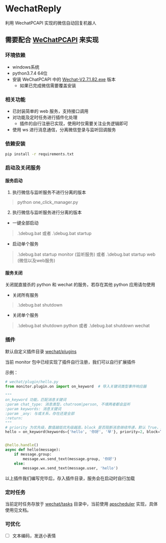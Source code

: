 # WechatReply

利用 WechatPCAPI 实现的微信自动回复机器人

## 需要配合 [WeChatPCAPI](https://github.com/Manfiel/WechatPCAPI) 来实现

### 环境依赖

- windows系统
- python3.7.4 64位
- 安装 WeChatPCAPI 中的 [Wechat-V2.7.1.82.exe](https://github.com/Manfiel/WechatPCAPI/tree/master/src/Wechat-V2.7.1.82.exe)
  版本
    - 如果已完成微信需要覆盖安装

### 相关功能

- 已封装简单的 web 服务，支持接口调用
- 对功能及定时任务进行插件化处理
    - 插件的自行注册已实现，使用时仅需要关注业务逻辑即可
- 使用 ws 进行消息通信，分离微信登录与监听回调服务

### 依赖安装
```bash
pip install -r requirements.txt
```

### 启动及关闭服务
#### 服务启动
1. 执行微信与监听服务不进行分离的版本
> python one_click_manager.py
2. 执行微信与监听服务进行分离的版本
- 一键全部启动
> .\debug.bat 或者 .\debug.bat startup
- 启动单个服务
> .\debug.bat startup monitor (监听服务) 或者 .\debug.bat startup web (微信以及web服务)
#### 服务关闭
关闭就直接杀的 python 和 wechat 的服务，若存在其他 python 应用请勿使用
- 关闭所有服务
> .\debug.bat shutdown
- 关闭单个服务
> .\debug.bat shutdown python 或者 .\debug.bat shutdown wechat


### 插件
默认自定义插件目录 [wechat/plugins](wechat/plugins)

当前 monitor 包中已经实现了插件自行注册，我们可以自行扩展插件

示例：

```python
# wechat/plugin/hello.py
from monitor.plugin.on import on_keyword  # 导入关键词类型事件响应器

"""
on_keyword 功能，匹配消息关键词
:param chat_type: 消息类型，chatroom|person, 不填两者都会监听
:param keywords: 消息关键词
:param _any: 与或关系，存在还是全部
:return: 
"""
# priority 为优先级，数值越低优先级越高，block 是否阻断消息继续传递，默认 True，为 False 时还需继续传递至下一层事件处理
hello = on_keyword(keywords={'hello', '你好', '早'}, priority=2, block=True)


@hello.handle()
async def hello(message):
    if message.group:
        message.wx.send_text(message.group, '你好')
    else:
        message.wx.send_text(message.user, 'hello')
```

以上插件我们编写完毕后，存入插件目录，服务会在启动时自行加载


### 定时任务

当前定时任务存放于 [wechat/tasks](wechat/tasks) 目录中，当前使用 [apscheduler](https://apscheduler.readthedocs.io/en/3.x/) 实现，具体使用见文档。


### 可优化
- [ ] 文本编码，发送小表情